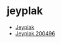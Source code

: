 # jeyplak

 * [Jeyplak](../../index/j/jeyplak-200496.json)
 * [Jeyplak 200496](../../index/j/jeyplak-200496.json)
